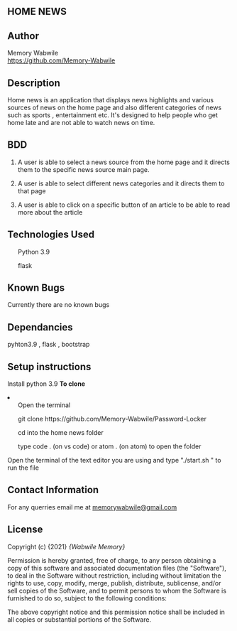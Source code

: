 ## HOME NEWS

## Author
Memory Wabwile<br>
 https://github.com/Memory-Wabwile

## Description
Home news is an application that displays news highlights and various sources of news on the home page and also different categories of news such as sports , entertainment etc. It's designed to help people who get home late and are not able to watch news on time. 

## BDD

1. A user is able to select a news source from the home page and it directs them to the specific news source main page.<br>

2. A user is able to select different news categories and it directs them to that page<br>

3. A user is able to click on a specific button of an article to be able to read more about the article

## Technologies Used
<ul>Python 3.9</ul>
<ul> flask </ul>

## Known Bugs
Currently there are no known bugs

## Dependancies
pyhton3.9 , flask , bootstrap  

## Setup instructions

Install python 3.9
<strong>To clone</strong>
<li>
<ul>Open the terminal</ul>
<ul> git clone https://github.com/Memory-Wabwile/Password-Locker</ul>
<ul>cd into the home news folder</ul>
<ul>type code . (on vs code) or atom . (on atom) to open the folder</ul>
</li>
Open the terminal of the text editor you are using and type "./start.sh " to run the file</br>


## Contact Information
For any querries email me at memorywabwile@gmail.com

## License
Copyright (c) {2021} *{Wabwile Memory}*

Permission is hereby granted, free of charge, to any person obtaining a copy
of this software and associated documentation files (the "Software"), to deal
in the Software without restriction, including without limitation the rights
to use, copy, modify, merge, publish, distribute, sublicense, and/or sell
copies of the Software, and to permit persons to whom the Software is
furnished to do so, subject to the following conditions:

The above copyright notice and this permission notice shall be included in all
copies or substantial portions of the Software.

